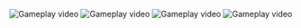 ![Gameplay video](gifs/fight1.gif)
![Gameplay video](gifs/fight.gif)
![Gameplay video](gifs/fight3.gif)
![Gameplay video](gifs/fight2.gif)

